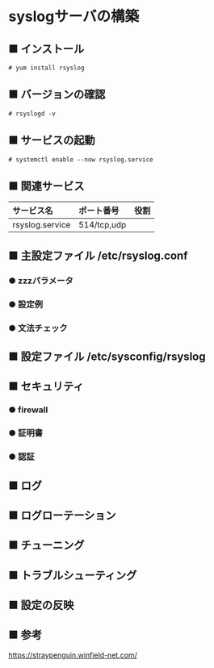 # syslogサーバの構築
## ■ インストール
```
# yum install rsyslog
```
## ■ バージョンの確認
```
# rsyslogd -v
```
## ■ サービスの起動
```
# systemctl enable --now rsyslog.service
```
## ■ 関連サービス
|サービス名|ポート番号|役割|
|:---|:---|:---|
|rsyslog.service|514/tcp,udp||

## ■ 主設定ファイル /etc/rsyslog.conf
### ● zzzパラメータ
### ● 設定例
### ● 文法チェック
## ■ 設定ファイル /etc/sysconfig/rsyslog
## ■ セキュリティ
### ● firewall
### ● 証明書
### ● 認証
## ■ ログ
## ■ ログローテーション
## ■ チューニング
## ■ トラブルシューティング
## ■ 設定の反映
## ■ 参考
https://straypenguin.winfield-net.com/
